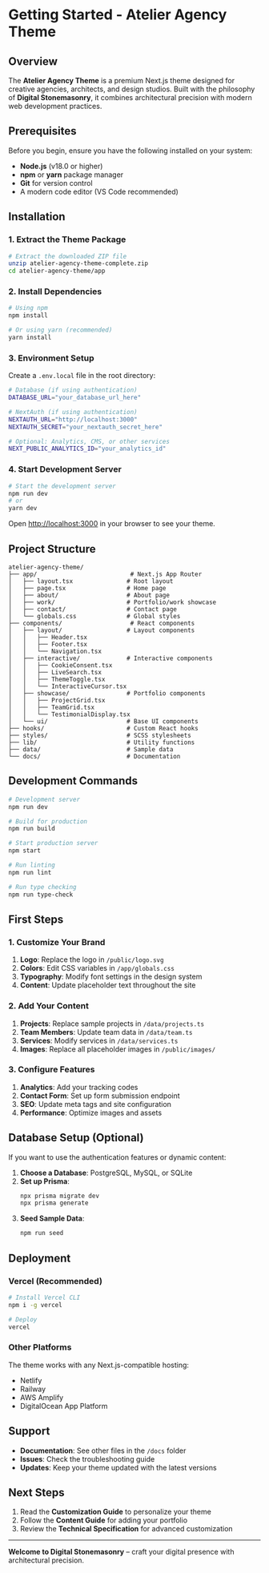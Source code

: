 
# Getting Started - Atelier Agency Theme

## Overview

The **Atelier Agency Theme** is a premium Next.js theme designed for creative agencies, architects, and design studios. Built with the philosophy of **Digital Stonemasonry**, it combines architectural precision with modern web development practices.

## Prerequisites

Before you begin, ensure you have the following installed on your system:

- **Node.js** (v18.0 or higher)
- **npm** or **yarn** package manager
- **Git** for version control
- A modern code editor (VS Code recommended)

## Installation

### 1. Extract the Theme Package

```bash
# Extract the downloaded ZIP file
unzip atelier-agency-theme-complete.zip
cd atelier-agency-theme/app
```

### 2. Install Dependencies

```bash
# Using npm
npm install

# Or using yarn (recommended)
yarn install
```

### 3. Environment Setup

Create a `.env.local` file in the root directory:

```bash
# Database (if using authentication)
DATABASE_URL="your_database_url_here"

# NextAuth (if using authentication)
NEXTAUTH_URL="http://localhost:3000"
NEXTAUTH_SECRET="your_nextauth_secret_here"

# Optional: Analytics, CMS, or other services
NEXT_PUBLIC_ANALYTICS_ID="your_analytics_id"
```

### 4. Start Development Server

```bash
# Start the development server
npm run dev
# or
yarn dev
```

Open [http://localhost:3000](http://localhost:3000) in your browser to see your theme.

## Project Structure

```
atelier-agency-theme/
├── app/                          # Next.js App Router
│   ├── layout.tsx               # Root layout
│   ├── page.tsx                 # Home page
│   ├── about/                   # About page
│   ├── work/                    # Portfolio/work showcase
│   ├── contact/                 # Contact page
│   └── globals.css              # Global styles
├── components/                   # React components
│   ├── layout/                  # Layout components
│   │   ├── Header.tsx
│   │   ├── Footer.tsx
│   │   └── Navigation.tsx
│   ├── interactive/             # Interactive components
│   │   ├── CookieConsent.tsx
│   │   ├── LiveSearch.tsx
│   │   ├── ThemeToggle.tsx
│   │   └── InteractiveCursor.tsx
│   ├── showcase/                # Portfolio components
│   │   ├── ProjectGrid.tsx
│   │   ├── TeamGrid.tsx
│   │   └── TestimonialDisplay.tsx
│   └── ui/                      # Base UI components
├── hooks/                       # Custom React hooks
├── styles/                      # SCSS stylesheets
├── lib/                         # Utility functions
├── data/                        # Sample data
└── docs/                        # Documentation
```

## Development Commands

```bash
# Development server
npm run dev

# Build for production
npm run build

# Start production server
npm start

# Run linting
npm run lint

# Run type checking
npm run type-check
```

## First Steps

### 1. Customize Your Brand

1. **Logo**: Replace the logo in `/public/logo.svg`
2. **Colors**: Edit CSS variables in `/app/globals.css`
3. **Typography**: Modify font settings in the design system
4. **Content**: Update placeholder text throughout the site

### 2. Add Your Content

1. **Projects**: Replace sample projects in `/data/projects.ts`
2. **Team Members**: Update team data in `/data/team.ts`
3. **Services**: Modify services in `/data/services.ts`
4. **Images**: Replace all placeholder images in `/public/images/`

### 3. Configure Features

1. **Analytics**: Add your tracking codes
2. **Contact Form**: Set up form submission endpoint
3. **SEO**: Update meta tags and site configuration
4. **Performance**: Optimize images and assets

## Database Setup (Optional)

If you want to use the authentication features or dynamic content:

1. **Choose a Database**: PostgreSQL, MySQL, or SQLite
2. **Set up Prisma**:
   ```bash
   npx prisma migrate dev
   npx prisma generate
   ```
3. **Seed Sample Data**:
   ```bash
   npm run seed
   ```

## Deployment

### Vercel (Recommended)

```bash
# Install Vercel CLI
npm i -g vercel

# Deploy
vercel
```

### Other Platforms

The theme works with any Next.js-compatible hosting:
- Netlify
- Railway
- AWS Amplify
- DigitalOcean App Platform

## Support

- **Documentation**: See other files in the `/docs` folder
- **Issues**: Check the troubleshooting guide
- **Updates**: Keep your theme updated with the latest versions

## Next Steps

1. Read the **Customization Guide** to personalize your theme
2. Follow the **Content Guide** for adding your portfolio
3. Review the **Technical Specification** for advanced customization

---

**Welcome to Digital Stonemasonry** – craft your digital presence with architectural precision.
